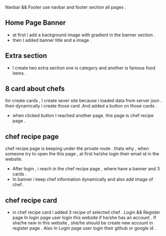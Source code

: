 Navbar && Footer
use navbar and footer section all pages . 
## Home Page Banner
* at first i add a background image with gradient in the banner section .
* then I added banner title and  a image . 
## Extra section 
* I create two extra section one is category and another is famous food items .
## 8 card about chefs
 for create cards , I create sever site because i loaded data from server json . then dynamically i create those card .And added a button on those cards .
* when clicked button I reached another page. this page is chef recipe page .
## chef recipe page
chef recipe page is keeping under the private route . thats why , when someone try to open the this page , at first he/she login their email id in the website.
* After  login  , i reach in the chef recipe page , where have a banner and 3 cards . 
* In banner i keep chef  information dynamically  and also add  image of chef .
## chef recipe card 
* in chef recipe card i added 3 recipe of selected chef .
Login && Register page 
 In login page user login this website if he/she has an account . If she/he new in this website , she/he should be create new account in register page . Also In Login page user login their github or google id .
